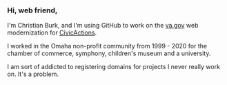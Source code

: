 ### Hi, web friend, 

I'm Christian Burk, and I'm using GitHub to work on the [va.gov](https://va.gov) web modernization for [CivicActions](https://civicactions.com).

I worked in the Omaha non-profit community from 1999 - 2020 for the chamber of commerce, symphony, children's museum and a university.

I am sort of addicted to registering domains for projects I never really work on. It's a problem.



<!--
**omahane/omahane** is a ✨ _special_ ✨ repository because its `README.md` (this file) appears on your GitHub profile.

Here are some ideas to get you started:

- 🔭 I’m currently working on ...
- 🌱 I’m currently learning ...
- 👯 I’m looking to collaborate on ...
- 🤔 I’m looking for help with ...
- 💬 Ask me about ...
- 📫 How to reach me: ...
- 😄 Pronouns: ...
- ⚡ Fun fact: ...
-->
